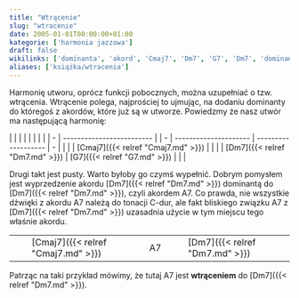 ```yaml
---
title: "Wtrącenie"
slug: "wtracenie"
date: 2005-01-01T00:00:00+01:00
kategorie: ['harmonia jazzowa']
draft: false
wikilinks: ['dominanta', 'akord', 'Cmaj7', 'Dm7', 'G7', 'Dm7', 'dominanta', 'Dm7', 'A7', 'A7', 'tonacja', 'A7', 'Dm7', 'Cmaj7', 'A7', 'Dm7', 'G7', 'A7', 'Dm7']
aliases: ['książka/wtracenia']
---
```

Harmonię utworu, oprócz funkcji pobocznych, można uzupełniać o tzw.
wtrącenia. Wtrącenie polega, najprościej to ujmując, na dodaniu
dominanty<!-- link nie odnosił się do niczego --> do któregoś z
akordów<!-- link nie odnosił się do niczego -->, które już są w utworze. Powiedzmy że nasz
utwór ma następującą harmonię:

|   |                           |  |   |                       |                     |   |
| - | ------------------------- |  | - | --------------------- | ------------------- | - |
| | | [Cmaj7]({{< relref "Cmaj7.md" >}}) |  | | | [Dm7]({{< relref "Dm7.md" >}}) | [G7]({{< relref "G7.md" >}}) | | |

Drugi takt jest pusty. Warto byłoby go czymś wypełnić. Dobrym pomysłem
jest wyprzedzenie akordu [Dm7]({{< relref "Dm7.md" >}})
dominantą<!-- link nie odnosił się do niczego --> do [Dm7]({{< relref "Dm7.md" >}}), czyli
akordem A7<!-- link nie odnosił się do niczego -->. Co prawda, nie wszystkie dźwięki z akordu
A7<!-- link nie odnosił się do niczego --> należą do tonacji<!-- link nie odnosił się do niczego --> C-dur, ale
fakt bliskiego związku A7<!-- link nie odnosił się do niczego --> z [Dm7]({{< relref "Dm7.md" >}})
uzasadnia użycie w tym miejscu tego właśnie akordu.

|   |                           |                     |   |                       |                     |   |
| - | ------------------------- | ------------------- | - | --------------------- | ------------------- | - |
| | | [Cmaj7]({{< relref "Cmaj7.md" >}}) | A7<!-- link nie odnosił się do niczego --> | | | [Dm7]({{< relref "Dm7.md" >}}) | [G7]({{< relref "G7.md" >}}) | | |

Patrząc na taki przykład mówimy, że tutaj A7<!-- link nie odnosił się do niczego --> jest
**wtrąceniem** do [Dm7]({{< relref "Dm7.md" >}}).

